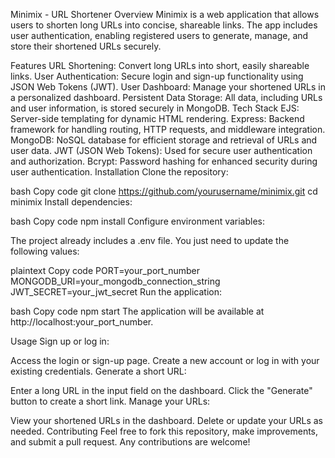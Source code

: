 Minimix - URL Shortener
Overview
Minimix is a web application that allows users to shorten long URLs into concise, shareable links. The app includes user authentication, enabling registered users to generate, manage, and store their shortened URLs securely.

Features
URL Shortening: Convert long URLs into short, easily shareable links.
User Authentication: Secure login and sign-up functionality using JSON Web Tokens (JWT).
User Dashboard: Manage your shortened URLs in a personalized dashboard.
Persistent Data Storage: All data, including URLs and user information, is stored securely in MongoDB.
Tech Stack
EJS: Server-side templating for dynamic HTML rendering.
Express: Backend framework for handling routing, HTTP requests, and middleware integration.
MongoDB: NoSQL database for efficient storage and retrieval of URLs and user data.
JWT (JSON Web Tokens): Used for secure user authentication and authorization.
Bcrypt: Password hashing for enhanced security during user authentication.
Installation
Clone the repository:

bash
Copy code
git clone https://github.com/yourusername/minimix.git
cd minimix
Install dependencies:

bash
Copy code
npm install
Configure environment variables:

The project already includes a .env file. You just need to update the following values:

plaintext
Copy code
PORT=your_port_number
MONGODB_URI=your_mongodb_connection_string
JWT_SECRET=your_jwt_secret
Run the application:

bash
Copy code
npm start
The application will be available at http://localhost:your_port_number.

Usage
Sign up or log in:

Access the login or sign-up page.
Create a new account or log in with your existing credentials.
Generate a short URL:

Enter a long URL in the input field on the dashboard.
Click the "Generate" button to create a short link.
Manage your URLs:

View your shortened URLs in the dashboard.
Delete or update your URLs as needed.
Contributing
Feel free to fork this repository, make improvements, and submit a pull request. Any contributions are welcome!
